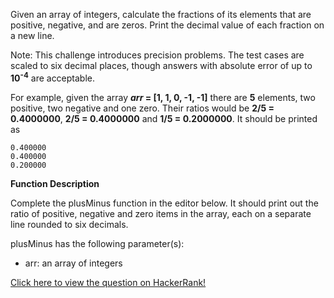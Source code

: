 Given an array of integers, calculate the fractions of its elements that are positive, negative, and are zeros. Print the decimal value of each fraction on a new line.

Note: This challenge introduces precision problems. The test cases are scaled to six decimal places, though answers with absolute error of up to **10<sup>-4</sup>** are acceptable.

For example, given the array **_arr_ = [1, 1, 0, -1, -1]** there are **5** elements, two positive, two negative and one zero. Their ratios would be **2/5 = 0.4000000**, **2/5 = 0.4000000** and **1/5 = 0.2000000**. It should be printed as 
```
0.400000
0.400000
0.200000
```
**Function Description**

Complete the plusMinus function in the editor below. It should print out the ratio of positive, negative and zero items in the array, each on a separate line rounded to six decimals.

plusMinus has the following parameter(s):

* arr: an array of integers

<a href="https://www.hackerrank.com/challenges/plus-minus/problem" target="_blank">Click here to view the question on HackerRank!</a>